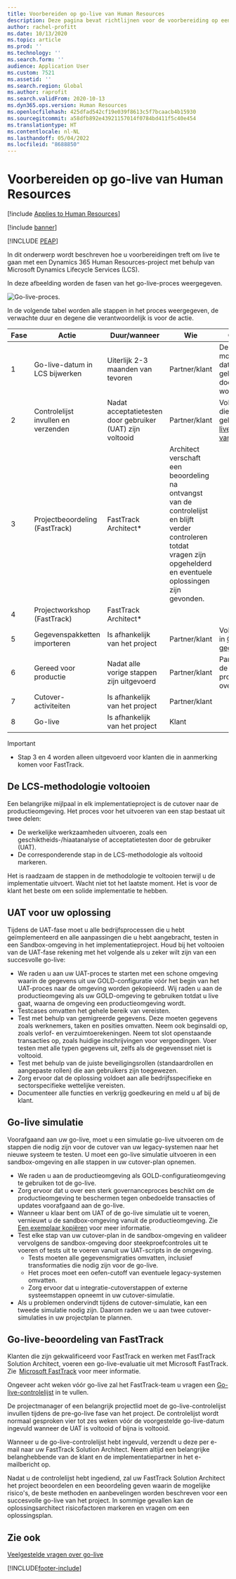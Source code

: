 ```yaml
---
title: Voorbereiden op go-live van Human Resources
description: Deze pagina bevat richtlijnen voor de voorbereiding op een go-live met Dynamics 365 Human Resources.
author: rachel-profitt
ms.date: 10/13/2020
ms.topic: article
ms.prod: ''
ms.technology: ''
ms.search.form: ''
audience: Application User
ms.custom: 7521
ms.assetid: ''
ms.search.region: Global
ms.author: raprofit
ms.search.validFrom: 2020-10-13
ms.dyn365.ops.version: Human Resources
ms.openlocfilehash: 425dfad542cf19e039f8613c5f7bcaacb4b15930
ms.sourcegitcommit: a58dfb892e43921157014f0784bd411f5c40e454
ms.translationtype: HT
ms.contentlocale: nl-NL
ms.lasthandoff: 05/04/2022
ms.locfileid: "8688850"
---
```

# <a name="prepare-for-human-resources-go-live"></a>Voorbereiden op go-live van Human Resources

[!include [Applies to Human Resources](../includes/applies-to-hr.md)]

[!include [banner](../includes/banner.md)]


[!INCLUDE [PEAP](../includes/peap-2.md)]

In dit onderwerp wordt beschreven hoe u voorbereidingen treft om live te gaan met een Dynamics 365 Human Resources-project met behulp van Microsoft Dynamics Lifecycle Services (LCS). 

In deze afbeelding worden de fasen van het go-live-proces weergegeven. 

![Go-live-proces.](./media/hr-admin-go-live-prepare-process.png)

In de volgende tabel worden alle stappen in het proces weergegeven, de verwachte duur en degene die verantwoordelijk is voor de actie.

| Fase | Actie | Duur/wanneer | Wie | Opmerkingen |
| --- | --- | --- | --- |--- |
| 1 | Go-live-datum in LCS bijwerken | Uiterlijk 2-3 maanden van tevoren | Partner/klant | De mijlpaaldatums moeten up-to-date worden gehouden en doorlopend worden bijgewerkt. |
| 2 | Controlelijst invullen en verzenden | Nadat acceptatietesten door gebruiker (UAT) zijn voltooid | Partner/klant | Volg de instructies die worden geleverd in [Go-live-beoordeling van FastTrack](hr-admin-go-live-prepare.md#fasttrack-go-live-assessment). |
| 3 | Projectbeoordeling (FastTrack) | FastTrack Architect* | Architect verschaft een beoordeling na ontvangst van de controlelijst en blijft verder controleren totdat vragen zijn opgehelderd en eventuele oplossingen zijn gevonden. |
| 4 | Projectworkshop (FastTrack) | FastTrack Architect* | |
| 5 | Gegevenspakketten importeren | Is afhankelijk van het project | Partner/klant | Volg de instructies in [Overzicht gegevensbeheer](../fin-ops-core/dev-itpro/data-entities/data-entities-data-packages.md).|
| 6 | Gereed voor productie | Nadat alle vorige stappen zijn uitgevoerd | Partner/klant | Partner/klant kan de controle over de productieomgeving overnemen.|
| 7 | Cutover-activiteiten | Is afhankelijk van het project | Partner/klant | |
| 8 | Go-live | Is afhankelijk van het project | Klant | |

> [!IMPORTANT]
> * Stap 3 en 4 worden alleen uitgevoerd voor klanten die in aanmerking komen voor FastTrack.

## <a name="completing-the-lcs-methodology"></a>De LCS-methodologie voltooien

Een belangrijke mijlpaal in elk implementatieproject is de cutover naar de productieomgeving. Het proces voor het uitvoeren van een stap bestaat uit twee delen: 

- De werkelijke werkzaamheden uitvoeren, zoals een geschiktheids-/hiaatanalyse of acceptatietesten door de gebruiker (UAT). 
- De corresponderende stap in de LCS-methodologie als voltooid markeren. 

Het is raadzaam de stappen in de methodologie te voltooien terwijl u de implementatie uitvoert. Wacht niet tot het laatste moment. Het is voor de klant het beste om een solide implementatie te hebben. 

## <a name="uat-for-your-solution"></a>UAT voor uw oplossing

Tijdens de UAT-fase moet u alle bedrijfsprocessen die u hebt geïmplementeerd en alle aanpassingen die u hebt aangebracht, testen in een Sandbox-omgeving in het implementatieproject. Houd bij het voltooien van de UAT-fase rekening met het volgende als u zeker wilt zijn van een succesvolle go-live: 

- We raden u aan uw UAT-proces te starten met een schone omgeving waarin de gegevens uit uw GOLD-configuratie vóór het begin van het UAT-proces naar de omgeving worden gekopieerd. Wij raden u aan de productieomgeving als uw GOLD-omgeving te gebruiken totdat u live gaat, waarna de omgeving een productieomgeving wordt.
- Testcases omvatten het gehele bereik van vereisten. 
- Test met behulp van gemigreerde gegevens. Deze moeten gegevens zoals werknemers, taken en posities omvatten. Neem ook beginsaldi op, zoals verlof- en verzuimtoerekeningen. Neem tot slot openstaande transacties op, zoals huidige inschrijvingen voor vergoedingen. Voer testen met alle typen gegevens uit, zelfs als de gegevensset niet is voltooid. 
- Test met behulp van de juiste beveiligingsrollen (standaardrollen en aangepaste rollen) die aan gebruikers zijn toegewezen. 
- Zorg ervoor dat de oplossing voldoet aan alle bedrijfsspecifieke en sectorspecifieke wettelijke vereisten. 
- Documenteer alle functies en verkrijg goedkeuring en meld u af bij de klant. 

## <a name="mock-go-live"></a>Go-live simulatie

Voorafgaand aan uw go-live, moet u een simulatie go-live uitvoeren om de stappen die nodig zijn voor de cutover van uw legacy-systemen naar het nieuwe systeem te testen. U moet een go-live simulatie uitvoeren in een sandbox-omgeving en alle stappen in uw cutover-plan opnemen.

- We raden u aan de productieomgeving als GOLD-configuratieomgeving te gebruiken tot de go-live.
- Zorg ervoor dat u over een sterk governanceproces beschikt om de productieomgeving te beschermen tegen onbedoelde transacties of updates voorafgaand aan de go-live.
- Wanneer u klaar bent om UAT of de go-live simulatie uit te voeren, vernieuwt u de sandbox-omgeving vanuit de productieomgeving. Zie [Een exemplaar kopiëren](hr-admin-setup-copy-instance.md) voor meer informatie.
- Test elke stap van uw cutover-plan in de sandbox-omgeving en valideer vervolgens de sandbox-omgeving door steekproefcontroles uit te voeren of tests uit te voeren vanuit uw UAT-scripts in de omgeving.
  - Tests moeten alle gegevensmigraties omvatten, inclusief transformaties die nodig zijn voor de go-live.
  - Het proces moet een oefen-cutoff van eventuele legacy-systemen omvatten.
  - Zorg ervoor dat u integratie-cutoverstappen of externe systeemstappen opneemt in uw cutover-simulatie.
- Als u problemen ondervindt tijdens de cutover-simulatie, kan een tweede simulatie nodig zijn. Daarom raden we u aan twee cutover-simulaties in uw projectplan te plannen.

## <a name="fasttrack-go-live-assessment"></a>Go-live-beoordeling van FastTrack

Klanten die zijn gekwalificeerd voor FastTrack en werken met FastTrack Solution Architect, voeren een go-live-evaluatie uit met Microsoft FastTrack. Zie  [Microsoft FastTrack](/dynamics365/fasttrack/) voor meer informatie. 

Ongeveer acht weken vóór go-live zal het FastTrack-team u vragen een [Go-live-controlelijst](https://go.microsoft.com/fwlink/?linkid=2146013) in te vullen.

De projectmanager of een belangrijk projectlid moet de go-live-controlelijst invullen tijdens de pre-go-live fase van het project. De controlelijst wordt normaal gesproken vier tot zes weken vóór de voorgestelde go-live-datum ingevuld wanneer de UAT is voltooid of bijna is voltooid. 

Wanneer u de go-live-controlelijst hebt ingevuld, verzendt u deze per e-mail naar uw FastTrack Solution Architect. Neem altijd een belangrijke belanghebbende van de klant en de implementatiepartner in het e-mailbericht op. 

Nadat u de controlelijst hebt ingediend, zal uw FastTrack Solution Architect het project beoordelen en een beoordeling geven waarin de mogelijke risico's, de beste methoden en aanbevelingen worden beschreven voor een succesvolle go-live van het project. In sommige gevallen kan de oplossingsarchitect risicofactoren markeren en vragen om een oplossingsplan. 

## <a name="see-also"></a>Zie ook

[Veelgestelde vragen over go-live](hr-admin-go-live-faq.md)


[!INCLUDE[footer-include](../includes/footer-banner.md)]
